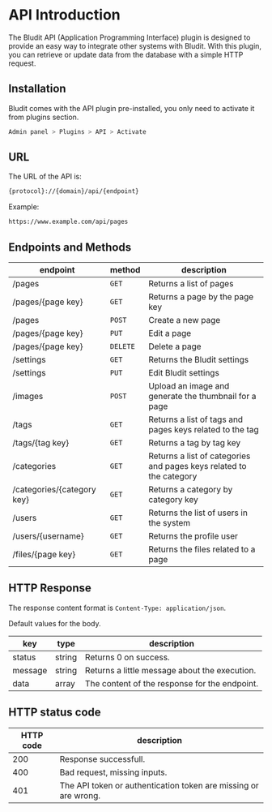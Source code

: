 # API Introduction
<!-- position: 1 -->

The Bludit API (Application Programming Interface) plugin is designed to provide an easy way to integrate other systems with Bludit. With this plugin, you can retrieve or update data from the database with a simple HTTP request.

<h2 id="installation">Installation</h2>
Bludit comes with the API plugin pre-installed, you only need to activate it from plugins section.

```bash
Admin panel > Plugins > API > Activate
```

<h2 id="url">URL</h2>
The URL of the API is:

```bash
{protocol}://{domain}/api/{endpoint}
````

Example:

```bash
https://www.example.com/api/pages
```

<h2 id="endpoints">Endpoints and Methods</h2>

| endpoint | method | description |
|----------|--------|-------------|
| /pages | `GET` | Returns a list of pages |
| /pages/{page key} | `GET` | Returns a page by the page key |
| /pages | `POST` | Create a new page |
| /pages/{page key} | `PUT` | Edit a page |
| /pages/{page key} | `DELETE` | Delete a page |
| /settings | `GET` | Returns the Bludit settings |
| /settings | `PUT` | Edit Bludit settings |
| /images | `POST` | Upload an image and generate the thumbnail for a page |
| /tags | `GET` | Returns a list of tags and pages keys related to the tag |
| /tags/{tag key} | `GET` | Returns a tag by tag key |
| /categories | `GET` | Returns a list of categories and pages keys related to the category |
| /categories/{category key} | `GET` | Returns a category by category key |
| /users | `GET` | Returns the list of users in the system |
| /users/{username} | `GET` | Returns the profile user |
| /files/{page key} | `GET` | Returns the files related to a page |

<h2 id="http-response">HTTP Response</h2>

The response content format is `Content-Type: application/json`.

Default values for the body.

| key | type | description |
|-----|------|-------------|
| status | string | Returns 0 on success. |
| message | string | Returns a little message about the execution. |
| data | array | The content of the response for the endpoint. |

<h2 id="http-status-code">HTTP status code</h2>

| HTTP code | description |
|-----------|-------------|
| 200 | Response successfull. |
| 400 | Bad request, missing inputs. |
| 401 | The API token or authentication token are missing or are wrong. |